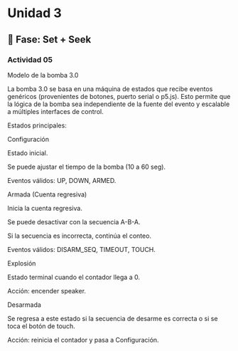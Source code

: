 # Unidad 3

## 🔎 Fase: Set + Seek

### Actividad 05

Modelo de la bomba 3.0

La bomba 3.0 se basa en una máquina de estados que recibe eventos genéricos (provenientes de botones, puerto serial o p5.js). Esto permite que la lógica de la bomba sea independiente de la fuente del evento y escalable a múltiples interfaces de control.

Estados principales:

Configuración

Estado inicial.

Se puede ajustar el tiempo de la bomba (10 a 60 seg).

Eventos válidos: UP, DOWN, ARMED.

Armada (Cuenta regresiva)

Inicia la cuenta regresiva.

Se puede desactivar con la secuencia A-B-A.

Si la secuencia es incorrecta, continúa el conteo.

Eventos válidos: DISARM_SEQ, TIMEOUT, TOUCH.

Explosión

Estado terminal cuando el contador llega a 0.

Acción: encender speaker.

Desarmada

Se regresa a este estado si la secuencia de desarme es correcta o si se toca el botón de touch.

Acción: reinicia el contador y pasa a Configuración.


